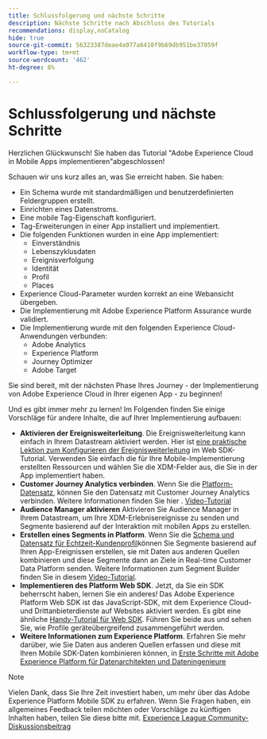 ```yaml
---
title: Schlussfolgerung und nächste Schritte
description: Nächste Schritte nach Abschluss des Tutorials
recommendations: display,noCatalog
hide: true
source-git-commit: 56323387deae4a977a6410f9b69db951be37059f
workflow-type: tm+mt
source-wordcount: '462'
ht-degree: 8%

---
```


# Schlussfolgerung und nächste Schritte

Herzlichen Glückwunsch! Sie haben das Tutorial &quot;Adobe Experience Cloud in Mobile Apps implementieren&quot;abgeschlossen!

Schauen wir uns kurz alles an, was Sie erreicht haben. Sie haben:

* Ein Schema wurde mit standardmäßigen und benutzerdefinierten Feldergruppen erstellt.
* Einrichten eines Datenstroms.
* Eine mobile Tag-Eigenschaft konfiguriert.
* Tag-Erweiterungen in einer App installiert und implementiert.
* Die folgenden Funktionen wurden in eine App implementiert:
   * Einverständnis
   * Lebenszyklusdaten
   * Ereignisverfolgung
   * Identität
   * Profil
   * Places
* Experience Cloud-Parameter wurden korrekt an eine Webansicht übergeben.
* Die Implementierung mit Adobe Experience Platform Assurance wurde validiert.
* Die Implementierung wurde mit den folgenden Experience Cloud-Anwendungen verbunden:
   * Adobe Analytics
   * Experience Platform
   * Journey Optimizer
   * Adobe Target

Sie sind bereit, mit der nächsten Phase Ihres Journey - der Implementierung von Adobe Experience Cloud in Ihrer eigenen App - zu beginnen!

Und es gibt immer mehr zu lernen! Im Folgenden finden Sie einige Vorschläge für andere Inhalte, die auf Ihrer Implementierung aufbauen:

* **Aktivieren der Ereignisweiterleitung**. Die Ereignisweiterleitung kann einfach in Ihrem Datastream aktiviert werden. Hier ist [eine praktische Lektion zum Konfigurieren der Ereignisweiterleitung](https://experienceleague.adobe.com/docs/platform-learn/implement-web-sdk/event-forwarding/setup-event-forwarding.html) im Web SDK-Tutorial. Verwenden Sie einfach die für Ihre Mobile-Implementierung erstellten Ressourcen und wählen Sie die XDM-Felder aus, die Sie in der App implementiert haben.
* **Customer Journey Analytics verbinden**. Wenn Sie die [Platform-Datensatz](platform.md), können Sie den Datensatz mit Customer Journey Analytics verbinden. Weitere Informationen finden Sie hier . [Video-Tutorial](https://experienceleague.adobe.com/docs/customer-journey-analytics-learn/tutorials/connecting-customer-journey-analytics-to-data-sources-in-platform.html?lang=de)
* **Audience Manager aktivieren** Aktivieren Sie Audience Manager in Ihrem Datastream, um Ihre XDM-Erlebnisereignisse zu senden und Segmente basierend auf der Interaktion mit mobilen Apps zu erstellen.
* **Erstellen eines Segments in Platform**. Wenn Sie die [Schema und Datensatz für Echtzeit-Kundenprofil](platform.md)können Sie Segmente basierend auf Ihren App-Ereignissen erstellen, sie mit Daten aus anderen Quellen kombinieren und diese Segmente dann an Ziele in Real-time Customer Data Platform senden. Weitere Informationen zum Segment Builder finden Sie in diesem [Video-Tutorial](https://experienceleague.adobe.com/docs/platform-learn/tutorials/segments/create-segments.html).
* **Implementieren des Platform Web SDK**. Jetzt, da Sie ein SDK beherrscht haben, lernen Sie ein anderes! Das Adobe Experience Platform Web SDK ist das JavaScript-SDK, mit dem Experience Cloud- und Drittanbieterdienste auf Websites aktiviert werden. Es gibt eine ähnliche [Handy-Tutorial für Web SDK](https://experienceleague.adobe.com/docs/platform-learn/implement-web-sdk/overview.html?lang=de). Führen Sie beide aus und sehen Sie, wie Profile geräteübergreifend zusammengeführt werden.
* **Weitere Informationen zum Experience Platform**. Erfahren Sie mehr darüber, wie Sie Daten aus anderen Quellen erfassen und diese mit Ihren Mobile SDK-Daten kombinieren können, in [Erste Schritte mit Adobe Experience Platform für Datenarchitekten und Dateningenieure](https://experienceleague.adobe.com/docs/platform-learn/getting-started-for-data-architects-and-data-engineers/overview.html?lang=de)


>[!NOTE]
>
>Vielen Dank, dass Sie Ihre Zeit investiert haben, um mehr über das Adobe Experience Platform Mobile SDK zu erfahren. Wenn Sie Fragen haben, ein allgemeines Feedback teilen möchten oder Vorschläge zu künftigen Inhalten haben, teilen Sie diese bitte mit. [Experience League Community-Diskussionsbeitrag](https://experienceleaguecommunities.adobe.com/t5/adobe-experience-platform-launch/tutorial-discussion-implement-adobe-experience-cloud-in-mobile/td-p/443796)
